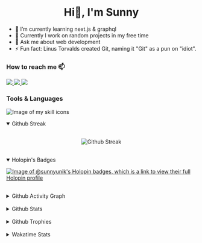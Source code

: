 <h1 align="center"> Hi👋, I'm Sunny</h1>

<!--
**Sunny-unik/Sunny-unik** is a ✨ _special_ ✨ repository because its `README.md` (this file) appears on your GitHub profile.
Here are some ideas to get you started:
- 👯 I’m looking to collaborate on ...
- 🤔 I’m looking for help with ...
- 😄 Pronouns: ...
-->

<ul>
    <li>🌱 I’m currently learning next.js & graphql </li>
    <li>🔭 Currently I work on random projects in my free time</li>
    <li>💬 Ask me about web development</li>
    <li>⚡ Fun fact: Linus Torvalds created Git, naming it "Git" as a pun on "idiot".</li>
</ul>

### How to reach me 📫

<a target="_blank" href="https://www.twitter.com/sunnyunik/">
<img src="https://img.shields.io/badge/Twitter-%231DA1F2.svg?style=for-the-badge&logo=Twitter&logoColor=white">
</a>
<a target="_blank" href="https://www.instagram.com/sunny.gandhwani/">
<img src="https://img.shields.io/badge/Instagram-%23E4405F.svg?style=for-the-badge&logo=Instagram&logoColor=white&color=rgb(266,50,75)">
</a>
<a target="_blank" href="https://www.linkedin.com/in/sunny-gandhwani-b4b6ab20b/">
<img src="https://img.shields.io/badge/Linkedin-%231DA1F2.svg?style=for-the-badge&logo=Linkedin&logoColor=white">
</a>

### Tools & Languages

![Image of my skill icons](https://skillicons.dev/icons?i=git,vscode,bootstrap,tailwind,js,nodejs,ts,react,redux,nextjs,jest,mongo,postman,vercel,netlify)

<details open>
<summary>Github Streak</summary>
<br/>
<div align="center">

![Github Streak](https://github-readme-streak-stats.herokuapp.com/?user=sunny-unik&theme=cobalt)

</div>
</details>
<br/>

<details open>
<summary>Holopin's Badges</summary>

[![Image of @sunnyunik's Holopin badges, which is a link to view their full Holopin profile](https://holopin.me/sunnyunik)](https://holopin.io/@sunnyunik)

</details>
<br/>

<details>
<summary>Github Activity Graph</summary>

![Github Activity Graph](https://github-readme-activity-graph.vercel.app/graph?username=sunny-unik&theme=rogue&custom_title=Last%20Month%20Contribution%20Graph)

</details>
<br/>

<details>
<summary>Github Stats</summary>

![GitHub stats](https://github-readme-stats.vercel.app/api?username=Sunny-unik&hide=stars&show_icons=true&theme=radical&rank_icon=github&show_owner=true&show=prs_merged_percentage,prs_merged)

</details>
<br/>

<details>
<summary>Github Trophies</summary>

![Github Trophies](https://github-profile-trophy.vercel.app/?username=sunny-unik&theme=onestar&title=Joined2020,Commits,PR,Repositories,Experience,Issues,Reviews)

</details>
<br/>

<details>
<summary>Wakatime Stats</summary>
<br/>

![Wakatime Stats](https://wakatime.com/share/@SunnyUnik/4a25fe81-d599-4b5e-a441-5249d41756eb.svg)

![Wakatime Language Stats](<https://github-readme-stats.vercel.app/api/wakatime?username=Sunnyunik&theme=tokyonight&custom_title=Wakatime%20Language%20Stats%20(last%20week)&layout=compact>)

</details>
